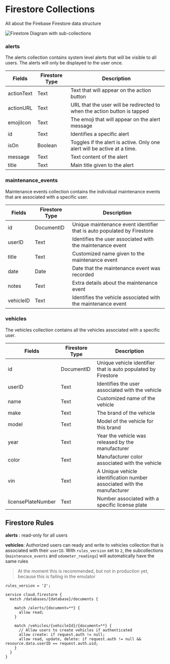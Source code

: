 # Firestore Collections

All about the Firebase Firestore data structure

![Firestore Diagram with sub-collections](FirestoreDiagram.png)

### alerts

The alerts collection contains system level alerts that will be visible to all users. The alerts
will only be displayed to the user once.

| Fields     | Firestore Type | Description |
| ---------- | -------------- | ----------- |
| actionText | Text           | Text that will appear on the action button
| actionURL  | Text           | URL that the user will be redirected to when the action button is tapped
| emojiIcon  | Text           | The emoji that will appear on the alert message
| id         | Text           | Identifies a specific alert
| isOn       | Boolean        | Toggles if the alert is active. Only one alert will be active at a time.
| message    | Text           | Text content of the alert
| title      | Text           | Main title given to the alert

### maintenance_events

Maintenance events collection contains the individual maintenance events that are associated
with a specific user.

| Fields    | Firestore Type | Description |
| --------- | -------------- | ----------- |
| id        | DocumentID     | Unique maintenance event identifier that is auto populated by Firestore
| userID    | Text           | Identifies the user associated with the maintenance event
| title     | Text           | Customized name given to the maintenance event
| date      | Date           | Date that the maintenance event was recorded
| notes     | Text           | Extra details about the maintenance event
| vehicleID | Text           | Identifies the vehicle associated with the maintenance event

### vehicles

The vehicles collection contains all the vehicles associated with a specific user.

| Fields             | Firestore Type | Description |
| ------------------ | -------------- | ----------- |
| id                 | DocumentID     | Unique vehicle identifier that is auto populated by Firestore
| userID             | Text           | Identifies the user associated with the vehicle
| name               | Text           | Customized name of the vehicle
| make               | Text           | The brand of the vehicle
| model              | Text           | Model of the vehicle for this brand
| year               | Text           | Year the vehicle was released by the manufacturer
| color              | Text           | Manufacturer color associated with the vehicle
| vin                | Text           | A Unique vehicle identification number associated with the manufacturer
| licensePlateNumber | Text           | Number associated with a specific license plate

## Firestore Rules

**alerts** : read-only for all users

**vehicles**: Authorized users can ready and write to vehicles collection that is associated with their `userID`. With `rules_version` set to `2`, the subcollections (`maintenance_events` and `odometer_readings`) will automatically have the same rules

> At the moment this is recommended, but not in production yet, because this is failing in the emulator


```
rules_version = '2';

service cloud.firestore {
  match /databases/{database}/documents {

    match /alerts/{document=**} {
      allow read; 
    }

    match /vehicles/{vehicleId}/{document=**} {
      // Allow users to create vehicles if authenticated
      allow create: if request.auth != null;
      allow read, update, delete: if request.auth != null && resource.data.userID == request.auth.uid; 
    }
  }
}
```
